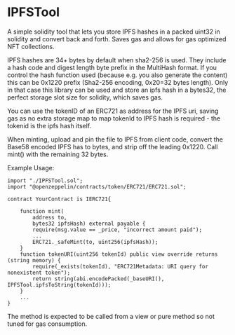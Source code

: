 # IPFSTool

A simple solidity tool that lets you store IPFS hashes in a packed uint32 in solidity and convert 
back and forth. Saves gas and allows for gas optimized NFT collections.

IPFS hashes are 34+ bytes by default when sha2-256 is used. They include a hash code and digest length byte prefix in the MultiHash format.
If you control the hash function used (because e.g. you also generate the content) this can be 0x1220 prefix 
(Sha2-256 encoding, 0x20=32 bytes length). Only in that case this library can be used and store an ipfs hash in a bytes32, the perfect storage slot size 
for solidity, which saves gas.

You can use the tokenID of an ERC721 as address for the IPFS uri, saving gas as no extra storage map
 to map tokenId to IPFS hash is required - the tokenid is the ipfs hash itself.

When minting, upload and pin the file to IPFS from client code, convert the Base58 encoded IPFS has to bytes, 
and strip off the leading 0x1220. Call mint() with the remaining 32 bytes.

Example Usage:

```
import "./IPFSTool.sol";
import "@openzeppelin/contracts/token/ERC721/ERC721.sol";

contract YourContract is IERC721{

    function mint(
        address to,
        bytes32 ipfsHash) external payable {
        require(msg.value == _price, "incorrect amount paid");
        ...
        ERC721._safeMint(to, uint256(ipfsHash));
    }
    function tokenURI(uint256 tokenId) public view override returns (string memory) {
        require(_exists(tokenId), "ERC721Metadata: URI query for nonexistent token");
        return string(abi.encodePacked(_baseURI(), IPFSTool.ipfsToString(tokenId)));
    }
    ... 
}

```

The method is expected to be called from a view or pure method so not tuned for gas consumption.
